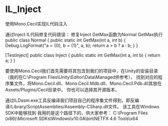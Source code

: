 # IL_Inject
使用Mono.Cecil实现IL代码注入

通过Inject IL代码修复代码错误： 修复Inject GetMax函数为Normal GetMax执行
public class Normal
{
    public static int GetMax(int a, int b)
    {
        Debug.LogFormat("a = {0}, b = {1}", a, b);
        return a > b ? a : b;
    }
}

[TestInject]
public class Inject
{
    public static int GetMax(int a, int b)
    {
        return a;
    }
}

要使用Mono.Cecil我们首先需要将其包含到我们的项目中，在Unity的安装目录（我的在C:\Program Files\Unity\Editor\Data\Managed供参考），
找到对应的程序集文件，将Mono.Cecil.dll、Mono.Cecil.Mdb.dll、Mono.Cecil.Pdb.dll其放在Assets/Plugins/Cecil目录中。
你也可以选择其开源版本。

通过ILDasm.exe工具反编译我们项目自己的程序集文件得到，即反编译/Library/ScriptAssemblies/Assembly-CSharp.dll文件。
该工具在Windows SDK中能够找到
我用的是这个路径下的，供大家参考：
C:\Program Files (x86)\Microsoft SDKs\Windows\v10.0A\bin\NETFX 4.6 Tools\x64



